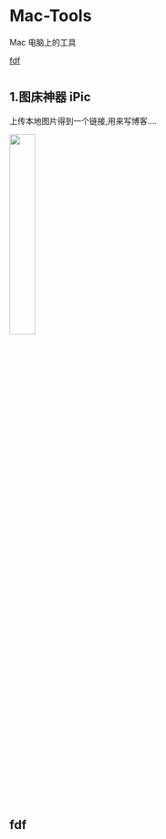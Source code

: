 # Mac-Tools
Mac 电脑上的工具

[fdf](#fdf)

#
## 1.图床神器 iPic
上传本地图片得到一个链接,用来写博客....

<img src="https://ws4.sinaimg.cn/large/006tNc79gy1fiuvdo0t0hj30dg0co0t3.jpg" width=30% />

## fdf
